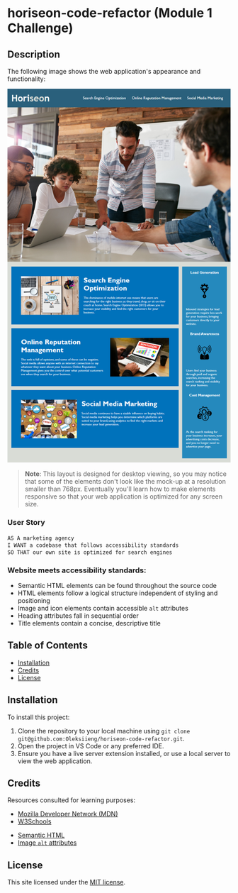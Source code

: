 # horiseon-code-refactor (Module 1 Challenge)

## Description

The following image shows the web application's appearance and functionality:

![The Horiseon webpage includes a navigation bar, a header image, and cards with text and images at the bottom of the page.](./assets/images/01-html-css-git-challenge-demo.png)

> **Note**: This layout is designed for desktop viewing, so you may notice that some of the elements don't look like the mock-up at a resolution smaller than 768px. Eventually you'll learn how to make elements responsive so that your web application is optimized for any screen size.

### User Story

```
AS A marketing agency
I WANT a codebase that follows accessibility standards
SO THAT our own site is optimized for search engines
```

### Website meets accessibility standards:

* Semantic HTML elements can be found throughout the source code
* HTML elements follow a logical structure independent of styling and positioning
* Image and icon elements contain accessible `alt` attributes
* Heading attributes fall in sequential order
* Title elements contain a concise, descriptive title

## Table of Contents

- [Installation](#installation)
- [Credits](#credits)
- [License](#license)

## Installation

To install this project:

1. Clone the repository to your local machine using `git clone git@github.com:Oleksiieng/horiseon-code-refactor.git`.
2. Open the project in VS Code or any preferred IDE.
3. Ensure you have a live server extension installed, or use a local server to view the web application.

## Credits

Resources consulted for learning purposes:

- [Mozilla Developer Network (MDN)](https://developer.mozilla.org/)
- [W3Schools](https://www.w3schools.com/)
* [Semantic HTML](https://www.w3schools.com/html/html5_semantic_elements.asp)
* [Image `alt` attributes](https://www.w3schools.com/tags/att_img_alt.asp)

## License

This site licensed under the [MIT license](https://opensource.org/licenses/MIT).
